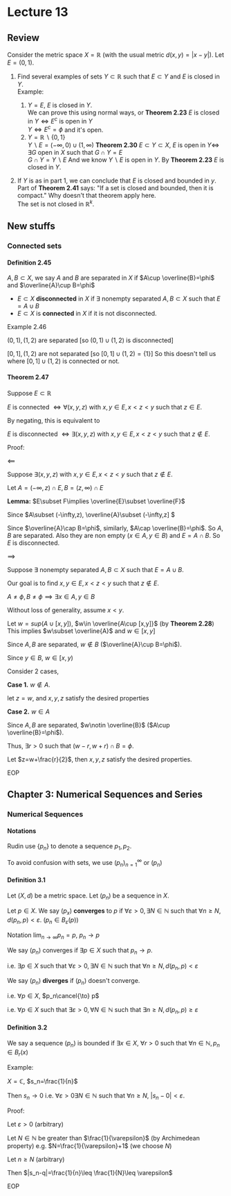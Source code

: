 # Lecture 13

## Review

Consider the metric space $X=\mathbb{R}$ (with the usual metric $d(x,y)=|x-y|$). Let $E=(0,1)$.

1. Find several examples of sets $Y\subset \mathbb{R}$ such that $E\subset Y$ and $E$ is closed in $Y$.  
    Example:
    1. $Y=E$, $E$ is closed in $Y$.  
        We can prove this using normal ways, or
        **Theorem 2.23** $E$ is closed in $Y\iff E^c$ is open in $Y$  
        $Y\iff E^c=\phi$ and it's open.
    2. $Y=\mathbb{R}\backslash\{0,1\}$  
        $Y\backslash E=(-\infty,0)\cup (1,\infty)$
        **Theorem 2.30** $E\subset Y\subset X$, $E$ is open in $Y\iff$ $\exists G$ open in $X$ such that $G\cap Y=E$  
        $G\cap Y=Y\backslash E$
        And we know $Y\backslash E$ is open in $Y$. By **Theorem 2.23** $E$ is closed in $Y$.

2. If $Y$ is as in part 1, we can conclude that $E$ is closed and bounded in $y$. Part of **Theorem 2.41** says: "If a set is closed and bounded, then it is compact." Why doesn't that theorem apply here.  
    The set is not closed in $\mathbb{R}^k$.

## New stuffs

### Connected sets

#### Definition 2.45

$A,B\subset X$, we say $A$ and $B$ are separated in $X$ if $A\cup \overline{B}=\phi$ and $\overline{A}\cup B=\phi$

- $E\subset X$ **disconnected** in $X$ if $\exists$ nonempty separated $A,B\subset X$ such that $E=A\cup B$
- $E\subset X$ is **connected** in $X$ if it is not disconnected.

Example 2.46

$(0,1),(1,2)$ are separated [so $(0,1)\cup (1,2)$ is disconnected]

$[0,1],(1,2)$ are not separated [so $[0,1]\cup (1,2)=\{1\}$] So this doesn't tell us where $[0,1]\cup (1,2)$ is connected or not.

#### Theorem 2.47

Suppose $E\subset \mathbb{R}$

$E$ is connected $\iff \forall (x,y,z)$ with $x,y\in E,x<z<y$ such that $z\in E$.

By negating, this is equivalent to

$E$ is disconnected $\iff \exists (x,y,z)$ with $x,y\in E,x<z<y$ such that $z\notin E$.

Proof:

$\impliedby$

Suppose $\exists (x,y,z)$ with $x,y\in E,x<z<y$ such that $z\notin E$.

Let $A=(-\infty,z)\cap E,B=(z,\infty)\cap E$

**Lemma:** $E\subset F\implies \overline{E}\subset \overline{F}$

Since $A\subset (-\infty,z), \overline{A}\subset (-\infty,z] $

Since $\overline{A}\cap B=\phi$, similarly, $A\cap \overline{B}=\phi$. So $A,B$ are separated. Also they are non empty ($x\in A,y\in B$) and $E=A\cap B$. So $E$ is disconnected.

$\implies$

Suppose $\exists$ nonempty separated $A,B\subset X$ such that $E=A\cup B$.

Our goal is to find $x,y\in E,x<z<y$ such that $z\notin E$.

$A\neq \phi,B\neq \phi\implies \exists x\in A,y\in B$

Without loss of generality, assume $x<y$.

Let $w=sup(A\cup [x,y])$, $w\in \overline{A\cup [x,y]}$ (by **Theorem 2.28**) This implies $w\subset \overline{A}$ and $w\in [x,y]$

Since $A,B$ are separated, $w\notin B$ ($\overline{A}\cup B=\phi$).

Since $y\in B$, $w\in [x,y)$

Consider 2 cases,

**Case 1.** $w\notin A$.

let $z=w$, and $x,y,z$ satisfy the desired properties

**Case 2.** $w\in A$

Since $A,B$ are separated, $w\notin \overline{B}$ ($A\cup \overline{B}=\phi$).

Thus, $\exists r>0$ such that $(w-r,w+r)\cap B=\phi$.

Let $z=w+\frac{r}{2}$, then $x,y,z$ satisfy the desired properties.

EOP

## Chapter 3: Numerical Sequences and Series

### Numerical Sequences

#### Notations

Rudin use $\{p_n\}$ to denote a sequence $p_1,p_2$.

To avoid confusion with sets, we use $(p_n)_{n=1}^\infty$ or $(p_n)$

#### Definition 3.1

Let $(X,d)$ be a metric space. Let $(p_n)$ be a sequence in $X$.

Let $p\in X$. We say $(p_x)$ **converges** to $p$ if $\forall \varepsilon>0,\exists N\in\mathbb{N}$ such that $\forall n\geq N$, $d(p_n,p)<\varepsilon$. ($p_n\in B_\varepsilon (p)$)

Notation $\lim_{n\to \infty} p_n=p$, $p_n\to p$

We say $(p_n)$ converges if $\exists p\in X$ such that $p_n\to p$.

i.e. $\exists p\in X$ such that $\forall\varepsilon>0,\exists N\in\mathbb{N}$ such that $\forall n\geq N,d(p_n,p)<\varepsilon$

We say $(p_n)$ **diverges** if $(p_n)$ doesn't converge.

i.e. $\forall p\in X$, $p_n\cancel{\to} p$

i.e. $\forall p\in X$ such that $\exists \varepsilon>0,\forall N\in\mathbb{N}$ such that $\exists n\geq N,d(p_n,p)\geq\varepsilon$

#### Definition 3.2

We say a sequence $(p_n)$ is bounded if $\exists x\in X$, $\forall r>0$ such that $\forall n\in \mathbb{N},p_n\in B_r(x)$

Example:

$X=\mathbb{C}$, $s_n=\frac{1}{n}$

Then $s_n\to 0$ i.e. $\forall \varepsilon>0 \exists N\in \mathbb{N}$ such that $\forall n\geq N$, $|s_n-0|<\varepsilon$.

Proof:

Let $\varepsilon >0$ (arbitrary)

Let $N\in \mathbb{N}$ be greater than $\frac{1}{\varepsilon}$ (by Archimedean property) e.g. $N=\frac{1}{\varepsilon}+1$ (we choose $N$)

Let $n\geq N$ (arbitrary)

Then $|s_n-q|=\frac{1}{n}\leq \frac{1}{N}\leq \varepsilon$

EOP